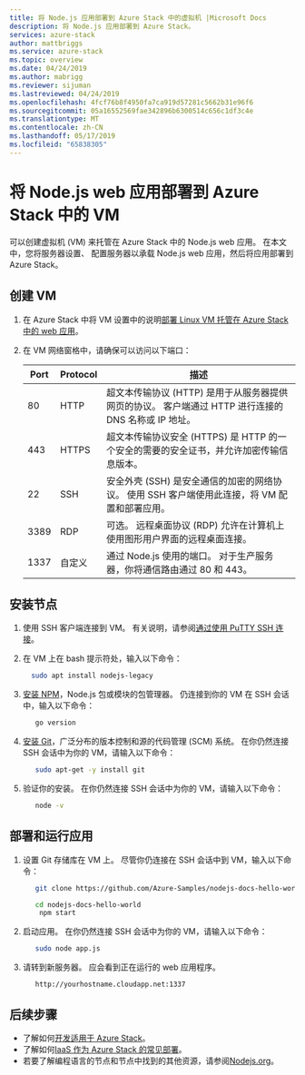 ```yaml
---
title: 将 Node.js 应用部署到 Azure Stack 中的虚拟机 |Microsoft Docs
description: 将 Node.js 应用部署到 Azure Stack。
services: azure-stack
author: mattbriggs
ms.service: azure-stack
ms.topic: overview
ms.date: 04/24/2019
ms.author: mabrigg
ms.reviewer: sijuman
ms.lastreviewed: 04/24/2019
ms.openlocfilehash: 4fcf76b8f4950fa7ca919d57281c5662b31e96f6
ms.sourcegitcommit: 05a16552569fae342896b6300514c656c1df3c4e
ms.translationtype: MT
ms.contentlocale: zh-CN
ms.lasthandoff: 05/17/2019
ms.locfileid: "65838305"
---
```

# <a name="deploy-a-nodejs-web-app-to-a-vm-in-azure-stack"></a>将 Node.js web 应用部署到 Azure Stack 中的 VM

可以创建虚拟机 (VM) 来托管在 Azure Stack 中的 Node.js web 应用。 在本文中，您将服务器设置、 配置服务器以承载 Node.js web 应用，然后将应用部署到 Azure Stack。

## <a name="create-a-vm"></a>创建 VM

1. 在 Azure Stack 中将 VM 设置中的说明[部署 Linux VM 托管在 Azure Stack 中的 web 应用](azure-stack-dev-start-howto-deploy-linux.md)。

2. 在 VM 网络窗格中，请确保可以访问以下端口：

    | Port | Protocol | 描述 |
    | --- | --- | --- |
    | 80 | HTTP | 超文本传输协议 (HTTP) 是用于从服务器提供网页的协议。 客户端通过 HTTP 进行连接的 DNS 名称或 IP 地址。 |
    | 443 | HTTPS | 超文本传输协议安全 (HTTPS) 是 HTTP 的一个安全的需要的安全证书，并允许加密传输信息版本。 |
    | 22 | SSH | 安全外壳 (SSH) 是安全通信的加密的网络协议。 使用 SSH 客户端使用此连接，将 VM 配置和部署应用。 |
    | 3389 | RDP | 可选。 远程桌面协议 (RDP) 允许在计算机上使用图形用户界面的远程桌面连接。   |
    | 1337 | 自定义 | 通过 Node.js 使用的端口。 对于生产服务器，你将通信路由通过 80 和 443。 |

## <a name="install-node"></a>安装节点

1. 使用 SSH 客户端连接到 VM。 有关说明，请参阅[通过使用 PuTTY SSH 连接](azure-stack-dev-start-howto-ssh-public-key.md#connect-with-ssh-by-using-putty)。

1. 在 VM 上在 bash 提示符处，输入以下命令：

    ```bash  
      sudo apt install nodejs-legacy
    ```

2. [安装 NPM](https://www.npmjs.com/)，Node.js 包或模块的包管理器。 仍连接到你的 VM 在 SSH 会话中，输入以下命令：

    ```bash  
       go version
    ```

3. [安装 Git](https://git-scm.com)，广泛分布的版本控制和源的代码管理 (SCM) 系统。 在你仍然连接 SSH 会话中为你的 VM，请输入以下命令：

    ```bash  
       sudo apt-get -y install git
    ```

3. 验证你的安装。 在你仍然连接 SSH 会话中为你的 VM，请输入以下命令：

    ```bash  
       node -v
    ```

## <a name="deploy-and-run-the-app"></a>部署和运行应用

1. 设置 Git 存储库在 VM 上。 尽管你仍连接在 SSH 会话中到 VM，输入以下命令：

    ```bash  
       git clone https://github.com/Azure-Samples/nodejs-docs-hello-world.git
    
       cd nodejs-docs-hello-world
        npm start
    ```

2. 启动应用。 在你仍然连接 SSH 会话中为你的 VM，请输入以下命令：

    ```bash  
       sudo node app.js
    ```

3. 请转到新服务器。 应会看到正在运行的 web 应用程序。

    ```HTTP  
       http://yourhostname.cloudapp.net:1337
    ```

## <a name="next-steps"></a>后续步骤

- 了解如何[开发适用于 Azure Stack](azure-stack-dev-start.md)。
- 了解如何[IaaS 作为 Azure Stack 的常见部署](azure-stack-dev-start-deploy-app.md)。
- 若要了解编程语言的节点和节点中找到的其他资源，请参阅[Nodejs.org](https://nodejs.org)。
